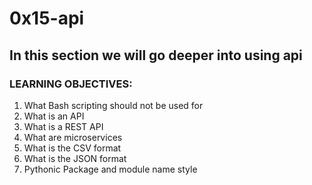 # 0x15-api
## In this section we will go deeper into using api
### LEARNING OBJECTIVES:
1. What Bash scripting should not be used for
2. What is an API
3. What is a REST API
4. What are microservices
5. What is the CSV format
6. What is the JSON format
7. Pythonic Package and module name style
